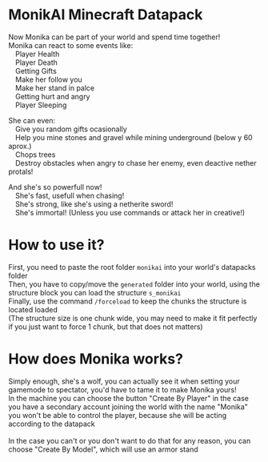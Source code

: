 # MonikAI Minecraft Datapack
Now Monika can be part of your world and spend time together! <br>
Monika can react to some events like: <br>
&emsp;Player Health <br>
&emsp;Player Death <br>
&emsp;Getting Gifts <br>
&emsp;Make her follow you <br>
&emsp;Make her stand in palce <br>
&emsp;Getting hurt and angry <br>
&emsp;Player Sleeping <br>

She can even: <br>
&emsp;Give you random gifts ocasionally <br>
&emsp;Help you mine stones and gravel while mining underground (below y 60 aprox.) <br>
&emsp;Chops trees <br>
&emsp;Destroy obstacles when angry to chase her enemy, even deactive nether protals! <br>

And she's so powerfull now! <br>
&emsp;She's fast, usefull when chasing! <br>
&emsp;She's strong, like she's using a netherite sword! <br>
&emsp;She's immortal! (Unless you use commands or attack her in creative!) <br>

# How to use it?
First, you need to paste the root folder `monikai` into your world's datapacks folder <br>
Then, you have to copy/move the `generated` folder into your world, using the structure block you can load the structure `s_monikai` <br> 
Finally, use the command `/forceload` to keep the chunks the structure is located loaded <br>
(The structure size is one chunk wide, you may need to make it fit perfectly if you just want to force 1 chunk, but that does not matters) <br>

# How does Monika works?
Simply enough, she's a wolf, you can actually see it when setting your gamemode to spectator, you'd have to tame it to make Monika yours! <br>
In the machine you can choose the button "Create By Player" in the case you have a secondary account joining the world with the name "Monika" <br>
you won't be able to control the player, because she will be acting according to the datapack<br>
<br>
In the case you can't or you don't want to do that for any reason, you can choose "Create By Model", which will use an armor stand <br>
